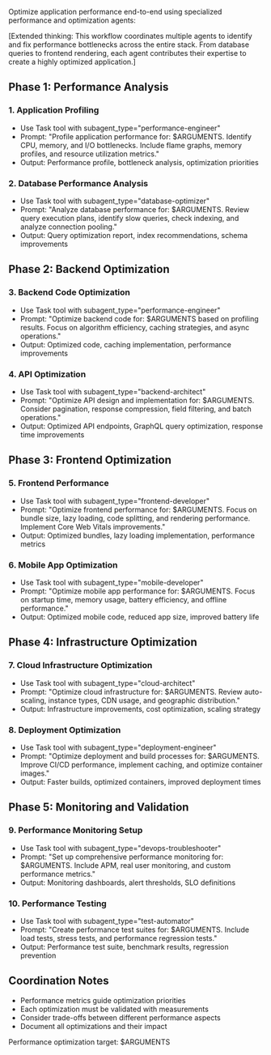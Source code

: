Optimize application performance end-to-end using specialized performance and optimization agents:

[Extended thinking: This workflow coordinates multiple agents to identify and fix performance bottlenecks across the entire stack. From database queries to frontend rendering, each agent contributes their expertise to create a highly optimized application.]

## Phase 1: Performance Analysis

### 1. Application Profiling
- Use Task tool with subagent_type="performance-engineer"
- Prompt: "Profile application performance for: $ARGUMENTS. Identify CPU, memory, and I/O bottlenecks. Include flame graphs, memory profiles, and resource utilization metrics."
- Output: Performance profile, bottleneck analysis, optimization priorities

### 2. Database Performance Analysis
- Use Task tool with subagent_type="database-optimizer"
- Prompt: "Analyze database performance for: $ARGUMENTS. Review query execution plans, identify slow queries, check indexing, and analyze connection pooling."
- Output: Query optimization report, index recommendations, schema improvements

## Phase 2: Backend Optimization

### 3. Backend Code Optimization
- Use Task tool with subagent_type="performance-engineer"
- Prompt: "Optimize backend code for: $ARGUMENTS based on profiling results. Focus on algorithm efficiency, caching strategies, and async operations."
- Output: Optimized code, caching implementation, performance improvements

### 4. API Optimization
- Use Task tool with subagent_type="backend-architect"
- Prompt: "Optimize API design and implementation for: $ARGUMENTS. Consider pagination, response compression, field filtering, and batch operations."
- Output: Optimized API endpoints, GraphQL query optimization, response time improvements

## Phase 3: Frontend Optimization

### 5. Frontend Performance
- Use Task tool with subagent_type="frontend-developer"
- Prompt: "Optimize frontend performance for: $ARGUMENTS. Focus on bundle size, lazy loading, code splitting, and rendering performance. Implement Core Web Vitals improvements."
- Output: Optimized bundles, lazy loading implementation, performance metrics

### 6. Mobile App Optimization
- Use Task tool with subagent_type="mobile-developer"
- Prompt: "Optimize mobile app performance for: $ARGUMENTS. Focus on startup time, memory usage, battery efficiency, and offline performance."
- Output: Optimized mobile code, reduced app size, improved battery life

## Phase 4: Infrastructure Optimization

### 7. Cloud Infrastructure Optimization
- Use Task tool with subagent_type="cloud-architect"
- Prompt: "Optimize cloud infrastructure for: $ARGUMENTS. Review auto-scaling, instance types, CDN usage, and geographic distribution."
- Output: Infrastructure improvements, cost optimization, scaling strategy

### 8. Deployment Optimization
- Use Task tool with subagent_type="deployment-engineer"
- Prompt: "Optimize deployment and build processes for: $ARGUMENTS. Improve CI/CD performance, implement caching, and optimize container images."
- Output: Faster builds, optimized containers, improved deployment times

## Phase 5: Monitoring and Validation

### 9. Performance Monitoring Setup
- Use Task tool with subagent_type="devops-troubleshooter"
- Prompt: "Set up comprehensive performance monitoring for: $ARGUMENTS. Include APM, real user monitoring, and custom performance metrics."
- Output: Monitoring dashboards, alert thresholds, SLO definitions

### 10. Performance Testing
- Use Task tool with subagent_type="test-automator"
- Prompt: "Create performance test suites for: $ARGUMENTS. Include load tests, stress tests, and performance regression tests."
- Output: Performance test suite, benchmark results, regression prevention

## Coordination Notes
- Performance metrics guide optimization priorities
- Each optimization must be validated with measurements
- Consider trade-offs between different performance aspects
- Document all optimizations and their impact

Performance optimization target: $ARGUMENTS
